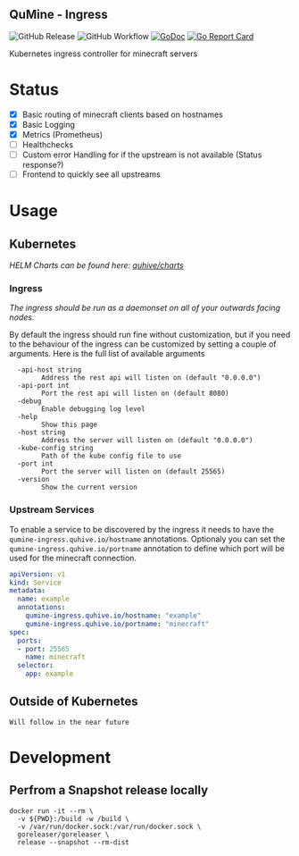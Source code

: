 QuMine - Ingress
---
![GitHub Release](https://img.shields.io/github/v/release/quhive/qumine-ingress)
![GitHub Workflow](https://img.shields.io/github/workflow/status/quhive/qumine-ingress/release)
[![GoDoc](https://godoc.org/github.com/quhive/QuMine-Ingress?status.svg)](https://godoc.org/github.com/quhive/qumine-Ingress)
[![Go Report Card](https://goreportcard.com/badge/github.com/quhive/QuMine-Ingress)](https://goreportcard.com/report/github.com/quhive/qumine-Ingress)

Kubernetes ingress controller for minecraft servers

# Status

- [x] Basic routing of minecraft clients based on hostnames
- [x] Basic Logging
- [x] Metrics (Prometheus)
- [ ] Healthchecks
- [ ] Custom error Handling for if the upstream is not available (Status response?)
- [ ] Frontend to quickly see all upstreams

# Usage


## Kubernetes

*HELM Charts can be found here: [quhive/charts](https://github.com/quhive/charts)*

### Ingress

*The ingress should be run as a daemonset on all of your outwards facing nodes.*

By default the ingress should run fine without customization, but if you need to the behaviour of the ingress can be customized by setting a couple of arguments. Here is the full list of available arguments

```
  -api-host string
        Address the rest api will listen on (default "0.0.0.0")
  -api-port int
        Port the rest api will listen on (default 8080)
  -debug
        Enable debugging log level
  -help
        Show this page
  -host string
        Address the server will listen on (default "0.0.0.0")
  -kube-config string
        Path of the kube config file to use
  -port int
        Port the server will listen on (default 25565)
  -version
        Show the current version
```

### Upstream Services

To enable a service to be discovered by the ingress it needs to have the ```qumine-ingress.quhive.io/hostname``` annotations.
Optionaly you can set the ```qumine-ingress.quhive.io/portname``` annotation to define which port will be used for the minecraft connection.

```yaml
apiVersion: v1
kind: Service
metadata:
  name: example
  annotations:
    qumine-ingress.quhive.io/hostname: "example"
    qumine-ingress.quhive.io/portname: "minecraft"
spec:
  ports:
  - port: 25565
    name: minecraft
  selector:
    app: example
```

## Outside of Kubernetes

```
Will follow in the near future
```

# Development

## Perfrom a Snapshot release locally

```
docker run -it --rm \
  -v ${PWD}:/build -w /build \
  -v /var/run/docker.sock:/var/run/docker.sock \
  goreleaser/goreleaser \
  release --snapshot --rm-dist
```